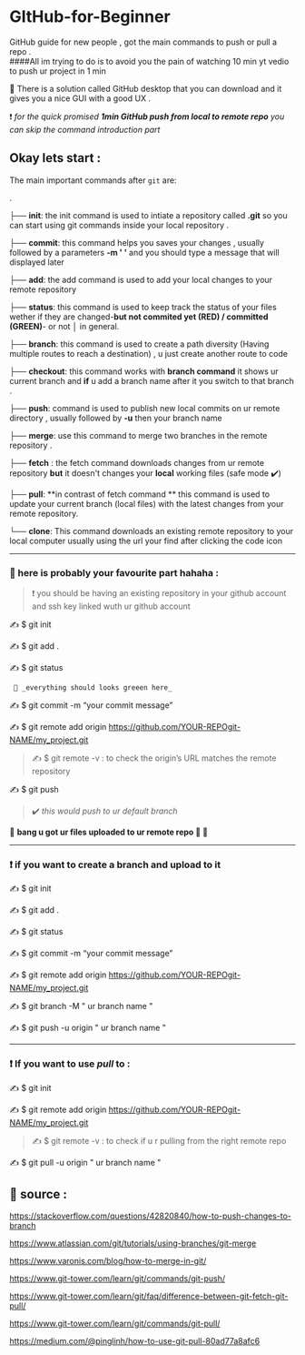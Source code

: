 # GItHub-for-Beginner
GitHub guide for new people , got the main commands to push or pull a repo . <br>
####All im trying to do is to avoid you the pain of watching 10 min yt vedio to push ur project in 1 min 

 🚩 There is a solution called GitHub desktop that you can download and it gives you a nice GUI with a good UX .

 :heavy_exclamation_mark: _for the quick promised **1min GitHub push from local to remote repo** you can skip the command introduction part_ 
## Okay lets start : 

The main important commands after `git` are:

.

├──  **init**: the init command is used to intiate a repository called **.git** so you can start using git commands inside your local repository .

├──  **commit**: this command helps you saves your changes , usually followed by a parameters **-m ' '** and you should type a message that will displayed later

├──  **add**: the add command is used to add your local changes to your remote repository 

├──  **status**: this command is used to keep track the status of your files wether if they are changed-**but not commited yet (RED) / committed (GREEN)**- or not │   in general.

├──  **branch**: this command is used to create a path diversity  (Having multiple routes to reach a destination) , u just create another route to code   

├──  **checkout**: this command works with **branch command** it shows ur current branch and **if** u add a branch name after it you switch to that branch . 

├──  **push**: command is used to publish new local commits on ur remote directory  , usually followed by **-u** then your branch name

├──  **merge**: use this command to merge two branches in the remote repository .  

├──  **fetch** : the fetch command downloads changes from ur remote repository  **but** it doesn't changes your **local**  working files (safe mode ✔️)

├──  **pull**: **in contrast of fetch command ** this command is used to update your current branch (local files) with the latest changes from your remote  repository.

└──  **clone**: This command downloads an existing remote repository to your local computer usually using the url your find after clicking the code icon 

---

### 🎏 here is probably your favourite part hahaha : 
> :heavy_exclamation_mark: you should be having an existing repository in your github account and  ssh key linked wuth ur github account  

  ✍️  $ git init
  
  ✍️  $ git add .
  
  ✍️  $ git status 
  
     📗 _everything should looks greeen here_ 

  ✍️ $ git commit -m “your commit message”  
  
  ✍️ $ git remote add origin https://github.com/YOUR-REPOgit-NAME/my_project.git
  
> ✍️ $ git remote -v : to check the origin’s URL matches the remote repository
  
  ✍️ $ git push 
  
> ✔️ _this would push to ur default branch_

🎉 **bang u got ur files uploaded to ur remote repo 🎉 🥳**

---
 
### :heavy_exclamation_mark: if you want to create a branch and upload to it
 
  ✍️  $ git init
  
  ✍️  $ git add .
  
  ✍️  $ git status 
  
  ✍️  $ git commit -m “your commit message”
  
  ✍️  $ git remote add origin https://github.com/YOUR-REPOgit-NAME/my_project.git
  
  ✍️  $  git branch -M " ur branch name "
  
  ✍️  $ git push -u origin " ur branch name "
  
  ---
  
### :heavy_exclamation_mark: **If you want to use _pull_ to** : 

 ✍️  $ git init
 
 ✍️  $ git remote add origin https://github.com/YOUR-REPOgit-NAME/my_project.git

> ✍️ $ git remote -v : to check if u r pulling from the right remote repo

  ✍️  $ git pull -u origin " ur branch name "




## 📑 source : 
 
https://stackoverflow.com/questions/42820840/how-to-push-changes-to-branch
 
https://www.atlassian.com/git/tutorials/using-branches/git-merge
 
https://www.varonis.com/blog/how-to-merge-in-git/
 
https://www.git-tower.com/learn/git/commands/git-push/
 
https://www.git-tower.com/learn/git/faq/difference-between-git-fetch-git-pull/

https://www.git-tower.com/learn/git/commands/git-pull/

https://medium.com/@pinglinh/how-to-use-git-pull-80ad77a8afc6
 
 
